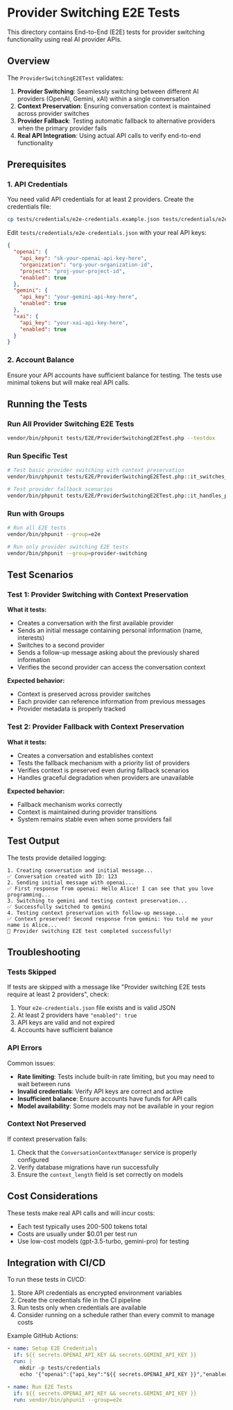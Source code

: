 # Provider Switching E2E Tests

This directory contains End-to-End (E2E) tests for provider switching functionality using real AI provider APIs.

## Overview

The `ProviderSwitchingE2ETest` validates:

1. **Provider Switching**: Seamlessly switching between different AI providers (OpenAI, Gemini, xAI) within a single conversation
2. **Context Preservation**: Ensuring conversation context is maintained across provider switches
3. **Provider Fallback**: Testing automatic fallback to alternative providers when the primary provider fails
4. **Real API Integration**: Using actual API calls to verify end-to-end functionality

## Prerequisites

### 1. API Credentials

You need valid API credentials for at least 2 providers. Create the credentials file:

```bash
cp tests/credentials/e2e-credentials.example.json tests/credentials/e2e-credentials.json
```

Edit `tests/credentials/e2e-credentials.json` with your real API keys:

```json
{
  "openai": {
    "api_key": "sk-your-openai-api-key-here",
    "organization": "org-your-organization-id",
    "project": "proj-your-project-id",
    "enabled": true
  },
  "gemini": {
    "api_key": "your-gemini-api-key-here",
    "enabled": true
  },
  "xai": {
    "api_key": "your-xai-api-key-here",
    "enabled": true
  }
}
```

### 2. Account Balance

Ensure your API accounts have sufficient balance for testing. The tests use minimal tokens but will make real API calls.

## Running the Tests

### Run All Provider Switching E2E Tests

```bash
vendor/bin/phpunit tests/E2E/ProviderSwitchingE2ETest.php --testdox
```

### Run Specific Test

```bash
# Test basic provider switching with context preservation
vendor/bin/phpunit tests/E2E/ProviderSwitchingE2ETest.php::it_switches_providers_while_preserving_context

# Test provider fallback scenarios
vendor/bin/phpunit tests/E2E/ProviderSwitchingE2ETest.php::it_handles_provider_fallback_with_context_preservation
```

### Run with Groups

```bash
# Run all E2E tests
vendor/bin/phpunit --group=e2e

# Run only provider switching E2E tests
vendor/bin/phpunit --group=provider-switching
```

## Test Scenarios

### Test 1: Provider Switching with Context Preservation

**What it tests:**
- Creates a conversation with the first available provider
- Sends an initial message containing personal information (name, interests)
- Switches to a second provider
- Sends a follow-up message asking about the previously shared information
- Verifies the second provider can access the conversation context

**Expected behavior:**
- Context is preserved across provider switches
- Each provider can reference information from previous messages
- Provider metadata is properly tracked

### Test 2: Provider Fallback with Context Preservation

**What it tests:**
- Creates a conversation and establishes context
- Tests the fallback mechanism with a priority list of providers
- Verifies context is preserved even during fallback scenarios
- Handles graceful degradation when providers are unavailable

**Expected behavior:**
- Fallback mechanism works correctly
- Context is maintained during provider transitions
- System remains stable even when some providers fail

## Test Output

The tests provide detailed logging:

```
1. Creating conversation and initial message...
✅ Conversation created with ID: 123
2. Sending initial message with openai...
✅ First response from openai: Hello Alice! I can see that you love programming...
3. Switching to gemini and testing context preservation...
✅ Successfully switched to gemini
4. Testing context preservation with follow-up message...
✅ Context preserved! Second response from gemini: You told me your name is Alice...
🎉 Provider switching E2E test completed successfully!
```

## Troubleshooting

### Tests Skipped

If tests are skipped with a message like "Provider switching E2E tests require at least 2 providers", check:

1. Your `e2e-credentials.json` file exists and is valid JSON
2. At least 2 providers have `"enabled": true`
3. API keys are valid and not expired
4. Accounts have sufficient balance

### API Errors

Common issues:
- **Rate limiting**: Tests include built-in rate limiting, but you may need to wait between runs
- **Invalid credentials**: Verify API keys are correct and active
- **Insufficient balance**: Ensure accounts have funds for API calls
- **Model availability**: Some models may not be available in your region

### Context Not Preserved

If context preservation fails:
1. Check that the `ConversationContextManager` service is properly configured
2. Verify database migrations have run successfully
3. Ensure the `context_length` field is set correctly on models

## Cost Considerations

These tests make real API calls and will incur costs:
- Each test typically uses 200-500 tokens total
- Costs are usually under $0.01 per test run
- Use low-cost models (gpt-3.5-turbo, gemini-pro) for testing

## Integration with CI/CD

To run these tests in CI/CD:

1. Store API credentials as encrypted environment variables
2. Create the credentials file in the CI pipeline
3. Run tests only when credentials are available
4. Consider running on a schedule rather than every commit to manage costs

Example GitHub Actions:

```yaml
- name: Setup E2E Credentials
  if: ${{ secrets.OPENAI_API_KEY && secrets.GEMINI_API_KEY }}
  run: |
    mkdir -p tests/credentials
    echo '{"openai":{"api_key":"${{ secrets.OPENAI_API_KEY }}","enabled":true},"gemini":{"api_key":"${{ secrets.GEMINI_API_KEY }}","enabled":true}}' > tests/credentials/e2e-credentials.json

- name: Run E2E Tests
  if: ${{ secrets.OPENAI_API_KEY && secrets.GEMINI_API_KEY }}
  run: vendor/bin/phpunit --group=e2e
```
